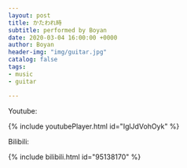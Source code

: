 ```yaml
---
layout: post
title: かたわれ時
subtitle: performed by Boyan
date: 2020-03-04 16:00:00 +0000
author: Boyan
header-img: "img/guitar.jpg"
catalog: false
tags:
- music
- guitar

---
```

Youtube:

{% include youtubePlayer.html id="IglJdVohOyk" %}


Bilibili:

{% include bilibili.html id="95138170" %}


